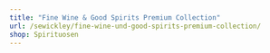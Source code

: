 ```yaml
---
title: "Fine Wine & Good Spirits Premium Collection"
url: /sewickley/fine-wine-und-good-spirits-premium-collection/
shop: Spirituosen
---
```

